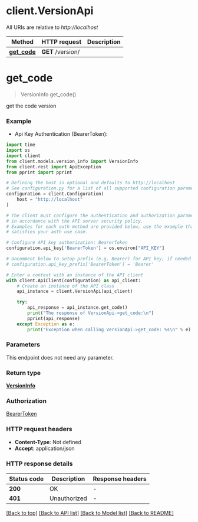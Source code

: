 # client.VersionApi

All URIs are relative to *http://localhost*

Method | HTTP request | Description
------------- | ------------- | -------------
[**get_code**](VersionApi.md#get_code) | **GET** /version/ | 


# **get_code**
> VersionInfo get_code()



get the code version

### Example

* Api Key Authentication (BearerToken):
```python
import time
import os
import client
from client.models.version_info import VersionInfo
from client.rest import ApiException
from pprint import pprint

# Defining the host is optional and defaults to http://localhost
# See configuration.py for a list of all supported configuration parameters.
configuration = client.Configuration(
    host = "http://localhost"
)

# The client must configure the authentication and authorization parameters
# in accordance with the API server security policy.
# Examples for each auth method are provided below, use the example that
# satisfies your auth use case.

# Configure API key authorization: BearerToken
configuration.api_key['BearerToken'] = os.environ["API_KEY"]

# Uncomment below to setup prefix (e.g. Bearer) for API key, if needed
# configuration.api_key_prefix['BearerToken'] = 'Bearer'

# Enter a context with an instance of the API client
with client.ApiClient(configuration) as api_client:
    # Create an instance of the API class
    api_instance = client.VersionApi(api_client)

    try:
        api_response = api_instance.get_code()
        print("The response of VersionApi->get_code:\n")
        pprint(api_response)
    except Exception as e:
        print("Exception when calling VersionApi->get_code: %s\n" % e)
```



### Parameters
This endpoint does not need any parameter.

### Return type

[**VersionInfo**](VersionInfo.md)

### Authorization

[BearerToken](../README.md#BearerToken)

### HTTP request headers

 - **Content-Type**: Not defined
 - **Accept**: application/json

### HTTP response details
| Status code | Description | Response headers |
|-------------|-------------|------------------|
**200** | OK |  -  |
**401** | Unauthorized |  -  |

[[Back to top]](#) [[Back to API list]](../README.md#documentation-for-api-endpoints) [[Back to Model list]](../README.md#documentation-for-models) [[Back to README]](../README.md)

